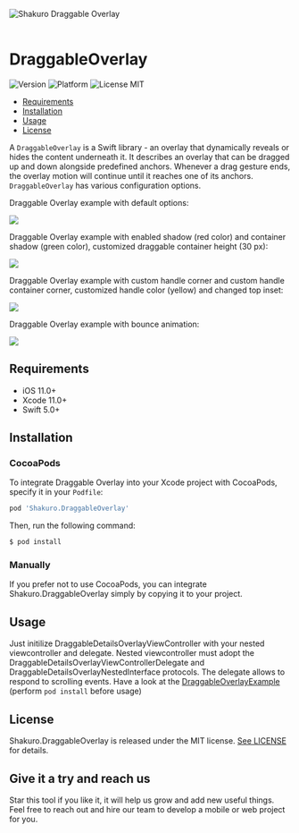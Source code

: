 ![Shakuro Draggable Overlay](Resources/title_image.png)
<br><br>
# DraggableOverlay
![Version](https://img.shields.io/badge/version-1.0.0-blue.svg)
![Platform](https://img.shields.io/badge/platform-iOS-lightgrey.svg)
![License MIT](https://img.shields.io/badge/license-MIT-green.svg)

- [Requirements](#requirements)
- [Installation](#installation)
- [Usage](#usage)
- [License](#license)

A `DraggableOverlay` is a Swift library - an overlay that dynamically reveals or hides the content underneath it. It describes an overlay that can be dragged up and down alongside predefined anchors. Whenever a drag gesture ends, the overlay motion will continue until it reaches one of its anchors.  `DraggableOverlay` has various configuration options.

Draggable Overlay example with default options:

![](Resources/draggable_overlay_example_1.gif)

Draggable Overlay example with enabled shadow (red color) and container shadow (green color), customized draggable container height (30 px):

![](Resources/draggable_overlay_example_2.gif)

Draggable Overlay example with custom handle corner and custom handle container corner, customized handle color (yellow) and changed top inset:

![](Resources/draggable_overlay_example_3.gif)

Draggable Overlay example with bounce animation:

![](Resources/draggable_overlay_example_4.gif)

## Requirements

- iOS 11.0+
- Xcode 11.0+
- Swift 5.0+

## Installation

### CocoaPods

To integrate Draggable Overlay into your Xcode project with CocoaPods, specify it in your `Podfile`:

```ruby
pod 'Shakuro.DraggableOverlay'
```

Then, run the following command:

```bash
$ pod install
```

### Manually

If you prefer not to use CocoaPods, you can integrate Shakuro.DraggableOverlay simply by copying it to your project.

## Usage
Just initilize DraggableDetailsOverlayViewController with your nested viewcontroller and delegate. Nested viewcontroller must adopt the DraggableDetailsOverlayViewControllerDelegate and DraggableDetailsOverlayNestedInterface protocols. The delegate allows to respond to scrolling events.
Have a look at the [DraggableOverlayExample](https://github.com/shakurocom/DraggableOverlay/tree/main/DraggableOverlayExample) (perform `pod install` before usage)

## License

Shakuro.DraggableOverlay is released under the MIT license. [See LICENSE](https://github.com/shakurocom/DraggableOverlay/blob/main/LICENSE.md) for details.

## Give it a try and reach us

Star this tool if you like it, it will help us grow and add new useful things. 
Feel free to reach out and hire our team to develop a mobile or web project for you.


